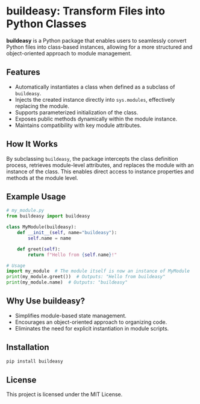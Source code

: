 # buildeasy: Transform Files into Python Classes

**buildeasy** is a Python package that enables users to seamlessly convert Python files into class-based instances, allowing for a more structured and object-oriented approach to module management.

## Features
- Automatically instantiates a class when defined as a subclass of `buildeasy`.
- Injects the created instance directly into `sys.modules`, effectively replacing the module.
- Supports parameterized initialization of the class.
- Exposes public methods dynamically within the module instance.
- Maintains compatibility with key module attributes.

## How It Works
By subclassing `buildeasy`, the package intercepts the class definition process, retrieves module-level attributes, and replaces the module with an instance of the class. This enables direct access to instance properties and methods at the module level.

## Example Usage
```python
# my_module.py
from buildeasy import buildeasy

class MyModule(buildeasy):
    def __init__(self, name="buildeasy"):
        self.name = name

    def greet(self):
        return f"Hello from {self.name}!"

# Usage
import my_module  # The module itself is now an instance of MyModule
print(my_module.greet())  # Outputs: "Hello from buildeasy"
print(my_module.name)  # Outputs: "buildeasy"
```

## Why Use buildeasy?
- Simplifies module-based state management.
- Encourages an object-oriented approach to organizing code.
- Eliminates the need for explicit instantiation in module scripts.

## Installation
```sh
pip install buildeasy
```

## License
This project is licensed under the MIT License.